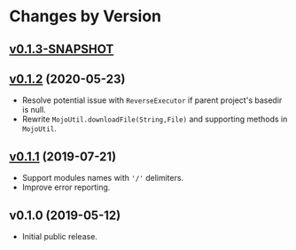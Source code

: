 # Changes by Version

## [v0.1.3-SNAPSHOT](https://github.com/safris/javadocio-maven-plugin/compare/8130ce890f66d114695172c0bb6b7728207bc2d9..HEAD)

## [v0.1.2](https://github.com/safris/javadocio-maven-plugin/compare/8748ee7ee4acf93762204eab771eb76c56fcf8fb..8130ce890f66d114695172c0bb6b7728207bc2d9) (2020-05-23)
* Resolve potential issue with `ReverseExecutor` if parent project's basedir is null.
* Rewrite `MojoUtil.downloadFile(String,File)` and supporting methods in `MojoUtil`.

## [v0.1.1](https://github.com/safris/javadocio-maven-plugin/compare/ff04c234b7bdf8a0e0d0e887ea7857867e175e05..8748ee7ee4acf93762204eab771eb76c56fcf8fb) (2019-07-21)
* Support modules names with `'/'` delimiters.
* Improve error reporting.

## v0.1.0 (2019-05-12)
* Initial public release.
